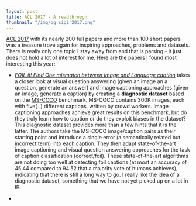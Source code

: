 ```yaml
---
layout: post
title: ACL 2017 - A readthrough
thumbnail: "/img/og_sigir2017.png" 
---
```


[ACL 2017](http://acl2017.org/) with its nearly 200 full papers and more than 100 short papers was a treasure trove again for inspiring approaches, problems and datasets. There is really only one topic I stay away from and that is parsing - it just does not hold a lot of interest for me. Here are the papers I found most interesting this year:

* [*FOIL it! Find One mismatch between Image and Language caption*](http://aclweb.org/anthology/P/P17/P17-1024.pdf) takes a closer look at visual question answering (given an image an a question, generate an answer) and image captioning approaches (given an image, generate a caption) by creating a **diagnostic dataset** based on the [MS-COCO](http://mscoco.org/) benchmark. MS-COCO contains 300K images, each with five(+) different captions, written by crowd workers. Image captioning approaches achieve great results on this benchmark, but do they truly learn how to caption or do they exploit biases in the dataset? This diagnostic dataset provides more than a few hints that it is the latter. The authors take the MS-COCO image/caption pairs as their starting point and introduce a single error (a semantically related but incorrect term) into each caption. They then adapt state-of-the-art image captioning and visual question answering approaches for the task of caption classification (correct/foil). These state-of-the-art algorithms are not doing too well at detecting foil captions (at most an accuracy of 45.44 compared to 94.52 that a majority vote of humans achieves), indicating that there is still a long way to go. I really like the idea of a diagnostic dataset, something that we have not yet picked up on a lot in IR.

* 
